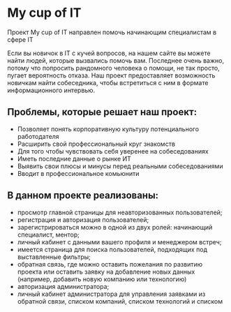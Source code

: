 # My cup of IT

Проект My cup of IT направлен помочь начинающим специалистам в сфере IT

Если вы новичок в IT с кучей вопросов, на нашем сайте вы можете найти людей, которые вызвались помочь вам.
Последнее очень важно, потому что попросить рандомного человека о помощи, не так просто, пугает вероятность отказа. Наш проект предоставляет возможность новичкам найти собеседника, чтобы встретиться с ним в формате информационного интервью.

## Проблемы, которые решает наш проект:

- Позволяет понять корпоративную культуру потенциального работодателя
- Расширить свой профессиональный круг знакомств
- Для того чтобы чувствовать себя уверенее на собеседованиях
- Иметь последние данные о рынке ИТ
- Выявить свои плюсы и минусы перед реальными собеседованиями
- Вводит в профессиональное комьюнити

## В данном проекте реализованы:
- просмотр главной страницы для неавторизованных пользователей;
- регистрация и авторизация пользователей;
- зарегистрироваться можно в одной из двух ролей: начинающий специалист, ментор;
- личный кабинет с данными вашего профиля и менеджером встреч;
- имеется страница для поиска пользователей, подходящих под выставленные фильтры;
- обратная связь, где можно оставить пожелания по развитию проекта или оставить заявку на добавление новых данных (например, добавить новую компанию или технологию)
- авторизация администратора;
- личный кабинет администратора для управления заявками из обратной связи, списком компаний, списком технологий и списком
